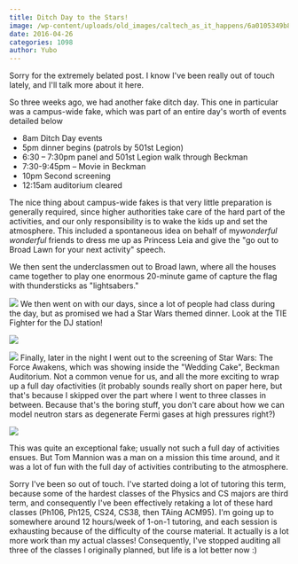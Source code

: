 ```yaml
---
title: Ditch Day to the Stars!
image: /wp-content/uploads/old_images/caltech_as_it_happens/6a0105349b8251970b01b7c84a3a3f970b.jpg
date: 2016-04-26
categories: 1098
author: Yubo
---
```


Sorry for the extremely belated post. I know I've been really out of touch lately, and I'll talk more about it here.

So three weeks ago, we had another fake ditch day. This one in particular was a campus-wide fake, which was part of an entire day's worth of events detailed below

- 8am Ditch Day events
- 5pm dinner begins (patrols by 501st Legion)
- 6:30 – 7:30pm panel and 501st Legion walk through Beckman
- 7:30-9:45pm – Movie in Beckman
- 10pm Second screening
- 12:15am auditorium cleared

The nice thing about campus-wide fakes is that very little preparation is generally required, since higher authorities take care of the hard part of the activities, and our only responsibility is to wake the kids up and set the atmosphere. This included a spontaneous idea on behalf of my*wonderful wonderful* friends to dress me up as Princess Leia and give the "go out to Broad Lawn for your next activity" speech.

We then sent the underclassmen out to Broad lawn, where all the houses came together to play one enormous 20-minute game of capture the flag with thundersticks as "lightsabers."


![](/old_images/caltech_as_it_happens/6a0105349b8251970b01bb08ee059a970d.jpg)
We then went on with our days, since a lot of people had class during the day, but as promised we had a Star Wars themed dinner. Look at the TIE Fighter for the DJ station!


![](/old_images/caltech_as_it_happens/6a0105349b8251970b01b8d1d42cfe970c.jpg)

![](/old_images/caltech_as_it_happens/6a0105349b8251970b01bb08ee05f8970d.jpg)
Finally, later in the night I went out to the screening of Star Wars: The Force Awakens, which was showing inside the "Wedding Cake", Beckman Auditorium. Not a common venue for us, and all the more exciting to wrap up a full day ofactivities (it probably sounds really short on paper here, but that's because I skipped over the part where I went to three classes in between. Because that's the boring stuff, you don't care about how we can model neutron stars as degenerate Fermi gases at high pressures right?)


![](/old_images/caltech_as_it_happens/6a0105349b8251970b01b7c84a3e8f970b.jpg)

This was quite an exceptional fake; usually not such a full day of activities ensues. But Tom Mannion was a man on a mission this time around, and it was a lot of fun with the full day of activities contributing to the atmosphere.

Sorry I've been so out of touch. I've started doing a lot of tutoring this term, because some of the hardest classes of the Physics and CS majors are third term, and consequently I've been effectively retaking a lot of these hard classes (Ph106, Ph125, CS24, CS38, then TAing ACM95). I'm going up to somewhere around 12 hours/week of 1-on-1 tutoring, and each session is exhausting because of the difficulty of the course material. It actually is a lot more work than my actual classes! Consequently, I've stopped auditing all three of the classes I originally planned, but life is a lot better now :)
